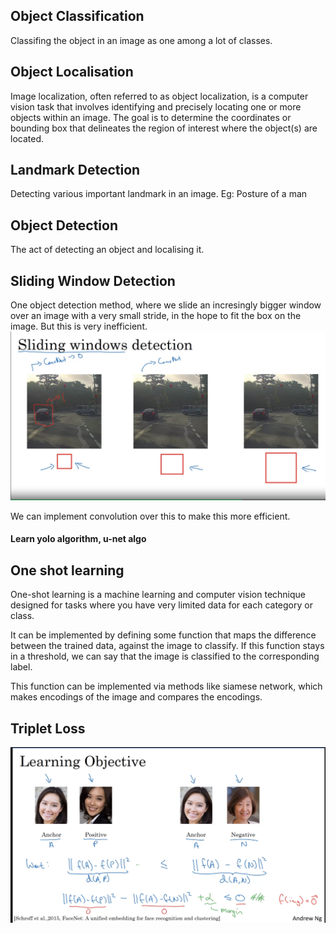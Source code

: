 ## Object Classification
Classifing the object in an image as one among a lot of classes.

## Object Localisation
Image localization, often referred to as object localization, is a computer vision task that involves identifying and precisely locating one or more objects within an image.
The goal is to determine the coordinates or bounding box that delineates the region of interest where the object(s) are located.

## Landmark Detection
Detecting various important landmark in an image. Eg: Posture of a man

## Object Detection
The act of detecting an object and localising it. 

## Sliding Window Detection
One object detection method, where we slide an incresingly bigger window over an image with a very small stride, in the hope to fit the box on the image. But this is very inefficient.
![Alt text](<Screenshot from 2023-10-18 20-15-23.png>)

We can implement convolution over this to make this more efficient.

#### Learn yolo algorithm, u-net algo

## One shot learning
One-shot learning is a machine learning and computer vision technique designed for tasks where you have very limited data for each category or class. 

It can be implemented by defining some function that maps the difference between the trained data, against the image to classify. If this function stays in a threshold, we can say that the image is classified to the corresponding label. 

This function can be implemented via methods like siamese network, which makes encodings of the image and compares the encodings.

## Triplet Loss
![Alt text](<Screenshot from 2023-10-18 21-29-57.png>)